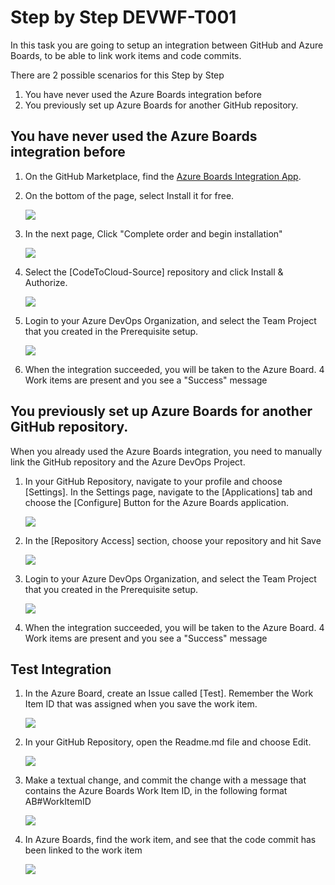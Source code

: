 # Step by Step DEVWF-T001

In this task you are going to setup an integration between GitHub and Azure Boards, to be able to link work items and code commits.

There are 2 possible scenarios for this Step by Step

1. You have never used the Azure Boards integration before
2. You previously set up Azure Boards for another GitHub repository.

## You have never used the Azure Boards integration before

1. On the GitHub Marketplace, find the [Azure Boards Integration App](https://github.com/marketplace/azure-boards). 
2. On the bottom of the page, select Install it for free.

    ![](../../../Assets/newABIntegration.png)

3. In the next page, Click "Complete order and begin installation"

    ![](../../../Assets/CompleteOrder.png)

4. Select the [CodeToCloud-Source] repository and click Install & Authorize.

    ![](../../../Assets/ABSelectrepo.png)

5. Login to your Azure DevOps Organization, and select the Team Project that you created in the Prerequisite setup.

    ![](../../../Assets/2020-10-05-11-24-19.png)

6. When the integration succeeded, you will be taken to the Azure Board. 4 Work items are present and you see a "Success" message

## You previously set up Azure Boards for another GitHub repository.

When you already used the Azure Boards integration, you need to manually link the GitHub repository and the Azure DevOps Project.

1. In your GitHub Repository, navigate to your profile and choose [Settings]. In the Settings page, navigate to the [Applications] tab and choose the [Configure] Button for the Azure Boards application.

    ![](../../../Assets/2020-10-05-11-42-34.png)

2. In the [Repository Access] section, choose your repository and hit Save

    ![](../../../Assets/2020-10-05-11-43-21.png)

3. Login to your Azure DevOps Organization, and select the Team Project that you created in the Prerequisite setup.

    ![](../../../Assets/2020-10-05-11-24-19.png)

4. When the integration succeeded, you will be taken to the Azure Board. 4 Work items are present and you see a "Success" message

## Test Integration
1. In the Azure Board, create an Issue called [Test]. Remember the Work Item ID that was assigned when you save the work item.

    ![](../../../Assets/2020-10-05-11-28-12.png)

2. In your GitHub Repository, open the Readme.md file and choose Edit.

    ![](../../../Assets/2020-10-05-11-30-12.png)

3. Make a textual change, and commit the change with a message that contains the Azure Boards Work Item ID, in the following format AB#WorkItemID

    ![](../../../Assets/2020-10-05-11-32-09.png)

4. In Azure Boards, find the work item, and see that the code commit has been linked to the work item

    ![](../../../Assets/2020-10-05-11-33-26.png)
